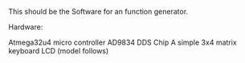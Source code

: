 This should be the Software for an function generator.

Hardware:

Atmega32u4	micro controller
AD9834 		DDS Chip
A simple 3x4 matrix keyboard
LCD (model follows)